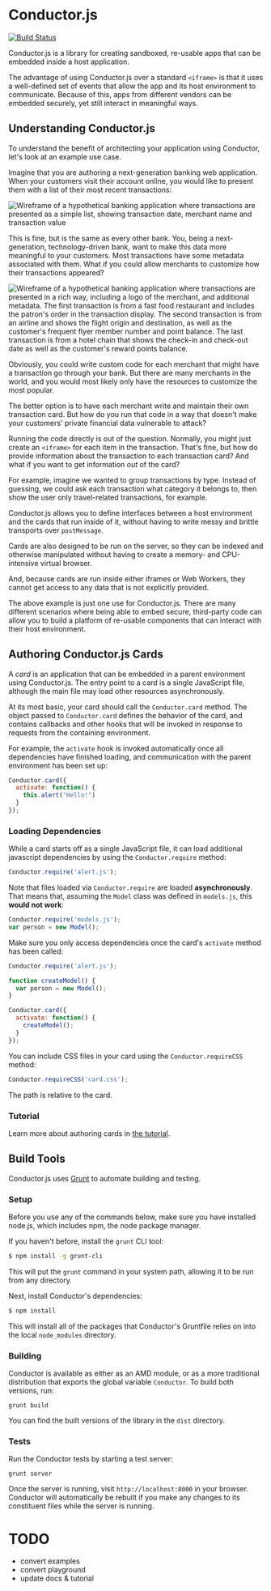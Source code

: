 # Conductor.js

[![Build Status](https://secure.travis-ci.org/tildeio/conductor.js.png?branch=master)](http://travis-ci.org/tildeio/conductor.js)

Conductor.js is a library for creating sandboxed, re-usable apps that
can be embedded inside a host application.

The advantage of using Conductor.js over a standard `<iframe>` is that
it uses a well-defined set of events that allow the app and its host
environment to communicate. Because of this, apps from different vendors
can be embedded securely, yet still interact in meaningful ways.

## Understanding Conductor.js

To understand the benefit of architecting your application using
Conductor, let's look at an example use case.

Imagine that you are authoring a next-generation banking web
application. When your customers visit their account online, you would
like to present them with a list of their most recent transactions:

![Wireframe of a hypothetical banking application where transactions are
presented as a simple list, showing transaction date, merchant name and
transaction value](doc/images/awesomebank-boring.png)

This is fine, but is the same as every other bank. You, being a
next-generation, technology-driven bank, want to make this data more
meaningful to your customers. Most transactions have some metadata
associated with them. What if you could allow merchants to customize how
their transactions appeared?

![Wireframe of a hypothetical banking application where transactions are
presented in a rich way, including a logo of the merchant, and
additional metadata. The first transaction is from a fast food
restaurant and includes the patron's order in the transaction display.
The second transaction is from an airline and shows the flight origin
and destination, as well as the customer's frequent flyer member number
and point balance. The last transaction is from a hotel chain that shows
the check-in and check-out date as well as the customer's reward points
balance.](doc/images/awesomebank-awesome.png)

Obviously, you could write custom code for each merchant that might have
a transaction go through your bank. But there are many merchants in the
world, and you would most likely only have the resources to customize
the most popular.

The better option is to have each merchant write and maintain their own
transaction card. But how do you run that code in a way that doesn't
make your customers' private financial data vulnerable to attack?

Running the code directly is out of the question. Normally, you might
just create an `<iframe>` for each item in the transaction. That's fine,
but how do provide information about the transaction to each transaction
card? And what if you want to get information _out_ of the card?

For example, imagine we wanted to group transactions by type. Instead of
guessing, we could ask each transaction what category it belongs to,
then show the user only travel-related transactions, for example.

Conductor.js allows you to define interfaces between a host environment
and the cards that run inside of it, without having to write messy and
brittle transports over `postMessage`.

Cards are also designed to be run on the server, so they can be indexed
and otherwise manipulated without having to create a memory- and
CPU-intensive virtual browser.

And, because cards are run inside either iframes or Web Workers, they
cannot get access to any data that is not explicitly provided.

The above example is just one use for Conductor.js. There are many
different scenarios where being able to embed secure, third-party code
can allow you to build a platform of re-usable components that can
interact with their host environment.

## Authoring Conductor.js Cards

A _card_ is an application that can be embedded in a parent environment
using Conductor.js. The entry point to a card is a single JavaScript
file, although the main file may load other resources asynchronously.

At its most basic, your card should call the `Conductor.card` method.
The object passed to `Conductor.card` defines the behavior of the card,
and contains callbacks and other hooks that will be invoked in response
to requests from the containing environment.

For example, the `activate` hook is invoked automatically once all
dependencies have finished loading, and communication with the parent
environment has been set up:

```js
Conductor.card({
  activate: function() {
    this.alert("Hello!")
  }
});
```

### Loading Dependencies

While a card starts off as a single JavaScript file, it can load
additional javascript dependencies by using the `Conductor.require` method:

```js
Conductor.require('alert.js');
```

Note that files loaded via `Conductor.require` are loaded
**asynchronously**. That means that, assuming the `Model` class was
defined in `models.js`, this **would not work**:

```js
Conductor.require('models.js');
var person = new Model();
```

Make sure you only access dependencies once the card's `activate` method
has been called:

```js
Conductor.require('alert.js');

function createModel() {
  var person = new Model();
}

Conductor.card({
  activate: function() {
    createModel();
  }
});
```
You can include CSS files in your card using the `Conductor.requireCSS` method:

```js
Conductor.requireCSS('card.css');
```

The path is relative to the card.

### Tutorial

Learn more about authoring cards in [the tutorial](doc/Tutorial.md).

## Build Tools

Conductor.js uses [Grunt](http://gruntjs.com/) to automate building and
testing. 

### Setup

Before you use any of the commands below, make sure you have
installed node.js, which includes npm, the node package manager.

If you haven't before, install the `grunt` CLI tool:

```sh
$ npm install -g grunt-cli
```

This will put the `grunt` command in your system path, allowing it to be
run from any directory.

Next, install Conductor's dependencies:

```sh
$ npm install
```

This will install all of the packages that Conductor's Gruntfile relies
on into the local `node_modules` directory.

### Building

Conductor is available as either as an AMD module, or as a more
traditional distribution that exports the global variable `Conductor`.
To build both versions, run:

```
grunt build
```

You can find the built versions of the library in the `dist` directory.

### Tests

Run the Conductor tests by starting a test server:

```
grunt server
```

Once the server is running, visit `http://localhost:8000` in your
browser. Conductor will automatically be rebuilt if you make any changes
to its constituent files while the server is running.


# TODO

- convert examples
- convert playground
- update docs & tutorial

